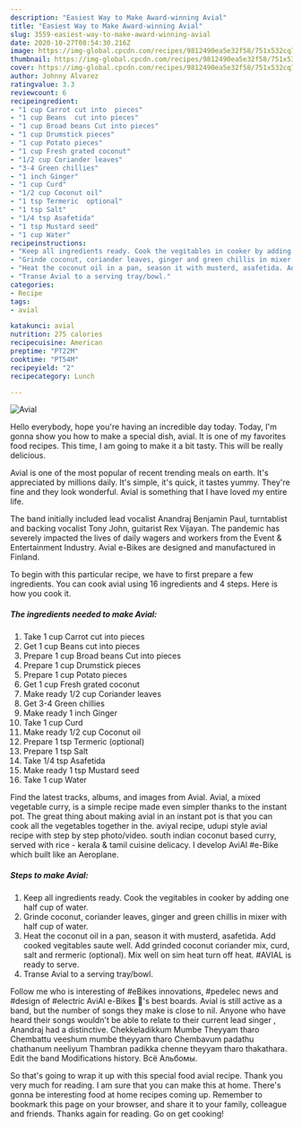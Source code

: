 ```yaml
---
description: "Easiest Way to Make Award-winning Avial"
title: "Easiest Way to Make Award-winning Avial"
slug: 3559-easiest-way-to-make-award-winning-avial
date: 2020-10-27T08:54:30.216Z
image: https://img-global.cpcdn.com/recipes/9812490ea5e32f58/751x532cq70/avial-recipe-main-photo.jpg
thumbnail: https://img-global.cpcdn.com/recipes/9812490ea5e32f58/751x532cq70/avial-recipe-main-photo.jpg
cover: https://img-global.cpcdn.com/recipes/9812490ea5e32f58/751x532cq70/avial-recipe-main-photo.jpg
author: Johnny Alvarez
ratingvalue: 3.3
reviewcount: 6
recipeingredient:
- "1 cup Carrot cut into  pieces"
- "1 cup Beans  cut into pieces"
- "1 cup Broad beans Cut into pieces"
- "1 cup Drumstick pieces"
- "1 cup Potato pieces"
- "1 cup Fresh grated coconut"
- "1/2 cup Coriander leaves"
- "3-4 Green chillies"
- "1 inch Ginger"
- "1 cup Curd"
- "1/2 cup Coconut oil"
- "1 tsp Termeric  optional"
- "1 tsp Salt"
- "1/4 tsp Asafetida"
- "1 tsp Mustard seed"
- "1 cup Water"
recipeinstructions:
- "Keep all ingredients ready. Cook the vegitables in cooker by adding one half cup of water."
- "Grinde coconut, coriander leaves, ginger and green chillis in mixer with half cup of water."
- "Heat the coconut oil in a pan, season it with musterd, asafetida. Add cooked vegitables saute well. Add grinded coconut coriander mix, curd, salt and rermeric (optional). Mix well on sim heat turn off heat. #AVIAL is ready to serve."
- "Transe Avial to a serving tray/bowl."
categories:
- Recipe
tags:
- avial

katakunci: avial 
nutrition: 275 calories
recipecuisine: American
preptime: "PT22M"
cooktime: "PT54M"
recipeyield: "2"
recipecategory: Lunch

---
```



![Avial](https://img-global.cpcdn.com/recipes/9812490ea5e32f58/751x532cq70/avial-recipe-main-photo.jpg)

Hello everybody, hope you're having an incredible day today. Today, I'm gonna show you how to make a special dish, avial. It is one of my favorites food recipes. This time, I am going to make it a bit tasty. This will be really delicious.

Avial is one of the most popular of recent trending meals on earth. It's appreciated by millions daily. It's simple, it's quick, it tastes yummy. They're fine and they look wonderful. Avial is something that I have loved my entire life.

The band initially included lead vocalist Anandraj Benjamin Paul, turntablist and backing vocalist Tony John, guitarist Rex Vijayan. The pandemic has severely impacted the lives of daily wagers and workers from the Event &amp; Entertainment Industry. Avial e-Bikes are designed and manufactured in Finland.


To begin with this particular recipe, we have to first prepare a few ingredients. You can cook avial using 16 ingredients and 4 steps. Here is how you cook it.

<!--inarticleads1-->

##### The ingredients needed to make Avial:

1. Take 1 cup Carrot cut into  pieces
1. Get 1 cup Beans  cut into pieces
1. Prepare 1 cup Broad beans Cut into pieces
1. Prepare 1 cup Drumstick pieces
1. Prepare 1 cup Potato pieces
1. Get 1 cup Fresh grated coconut
1. Make ready 1/2 cup Coriander leaves
1. Get 3-4 Green chillies
1. Make ready 1 inch Ginger
1. Take 1 cup Curd
1. Make ready 1/2 cup Coconut oil
1. Prepare 1 tsp Termeric  (optional)
1. Prepare 1 tsp Salt
1. Take 1/4 tsp Asafetida
1. Make ready 1 tsp Mustard seed
1. Take 1 cup Water


Find the latest tracks, albums, and images from Avial. Avial, a mixed vegetable curry, is a simple recipe made even simpler thanks to the instant pot. The great thing about making avial in an instant pot is that you can cook all the vegetables together in the. aviyal recipe, udupi style avial recipe with step by step photo/video. south indian coconut based curry, served with rice - kerala &amp; tamil cuisine delicacy. I develop AviAl #e-Bike which built like an Aeroplane. 

<!--inarticleads2-->

##### Steps to make Avial:

1. Keep all ingredients ready. Cook the vegitables in cooker by adding one half cup of water.
1. Grinde coconut, coriander leaves, ginger and green chillis in mixer with half cup of water.
1. Heat the coconut oil in a pan, season it with musterd, asafetida. Add cooked vegitables saute well. Add grinded coconut coriander mix, curd, salt and rermeric (optional). Mix well on sim heat turn off heat. #AVIAL is ready to serve.
1. Transe Avial to a serving tray/bowl.


Follow me who is interesting of #eBikes innovations, #pedelec news and #design of #electric AviAl e-Bikes 🚴&#39;s best boards. Avial is still active as a band, but the number of songs they make is close to nil. Anyone who have heard their songs wouldn&#39;t be able to relate to their current lead singer , Anandraj had a distinctive. Chekkeladikkum Mumbe Theyyam tharo Chembattu veeshum mumbe theyyam tharo Chembavum padathu chathanum neeliyum Thambran padikka chenne theyyam tharo thakathara. Edit the band Modifications history. Всё Альбомы. 

So that's going to wrap it up with this special food avial recipe. Thank you very much for reading. I am sure that you can make this at home. There's gonna be interesting food at home recipes coming up. Remember to bookmark this page on your browser, and share it to your family, colleague and friends. Thanks again for reading. Go on get cooking!
